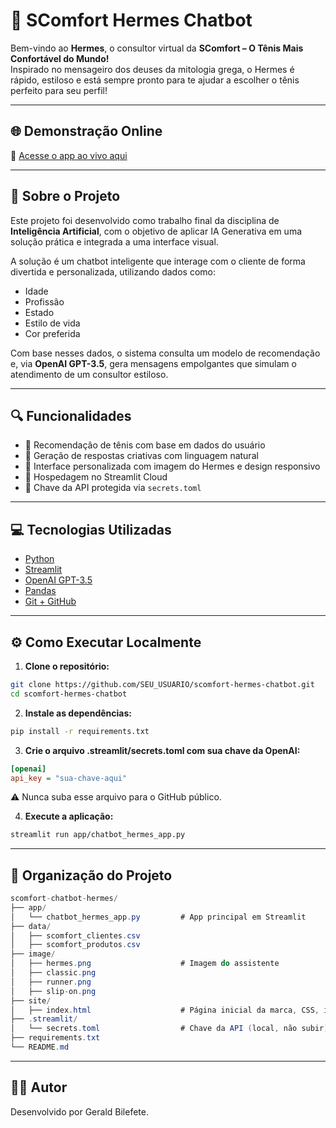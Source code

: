 # 👟 SComfort Hermes Chatbot

Bem-vindo ao **Hermes**, o consultor virtual da **SComfort – O Tênis Mais Confortável do Mundo!**  
Inspirado no mensageiro dos deuses da mitologia grega, o Hermes é rápido, estiloso e está sempre pronto para te ajudar a escolher o tênis perfeito para seu perfil!

---

## 🌐 Demonstração Online

🔗 [Acesse o app ao vivo aqui](https://scomfort-hermes-chatbot.streamlit.app/)

---

## 🤖 Sobre o Projeto

Este projeto foi desenvolvido como trabalho final da disciplina de **Inteligência Artificial**, com o objetivo de aplicar IA Generativa em uma solução prática e integrada a uma interface visual.

A solução é um chatbot inteligente que interage com o cliente de forma divertida e personalizada, utilizando dados como:

- Idade  
- Profissão  
- Estado  
- Estilo de vida  
- Cor preferida  

Com base nesses dados, o sistema consulta um modelo de recomendação e, via **OpenAI GPT-3.5**, gera mensagens empolgantes que simulam o atendimento de um consultor estiloso.

---

## 🔍 Funcionalidades

- 🧠 Recomendação de tênis com base em dados do usuário
- 🤖 Geração de respostas criativas com linguagem natural
- 🎨 Interface personalizada com imagem do Hermes e design responsivo
- 🚀 Hospedagem no Streamlit Cloud
- 🔐 Chave da API protegida via `secrets.toml`

---

## 💻 Tecnologias Utilizadas

- [Python](https://www.python.org/)
- [Streamlit](https://streamlit.io/)
- [OpenAI GPT-3.5](https://platform.openai.com/)
- [Pandas](https://pandas.pydata.org/)
- [Git + GitHub](https://github.com/)

---

## ⚙️ Como Executar Localmente

1. **Clone o repositório:**

```bash
git clone https://github.com/SEU_USUARIO/scomfort-hermes-chatbot.git
cd scomfort-hermes-chatbot
```

2. **Instale as dependências:**

```bash
pip install -r requirements.txt
```

3. **Crie o arquivo .streamlit/secrets.toml com sua chave da OpenAI:**
```ini
[openai]
api_key = "sua-chave-aqui"
```

⚠️ Nunca suba esse arquivo para o GitHub público.

4. **Execute a aplicação:**

```bash
streamlit run app/chatbot_hermes_app.py
```

---

## 📁 Organização do Projeto

```csharp
scomfort-chatbot-hermes/
├── app/
│   └── chatbot_hermes_app.py         # App principal em Streamlit
├── data/
│   ├── scomfort_clientes.csv
│   ├── scomfort_produtos.csv
├── image/
│   ├── hermes.png                    # Imagem do assistente
│   ├── classic.png
│   ├── runner.png
│   ├── slip-on.png
├── site/
│   ├── index.html                    # Página inicial da marca, CSS, imagens, etc.
├── .streamlit/
│   └── secrets.toml                  # Chave da API (local, não subir)
├── requirements.txt
└── README.md

```

---

## 👨‍💻 Autor
Desenvolvido por Gerald Bilefete.











